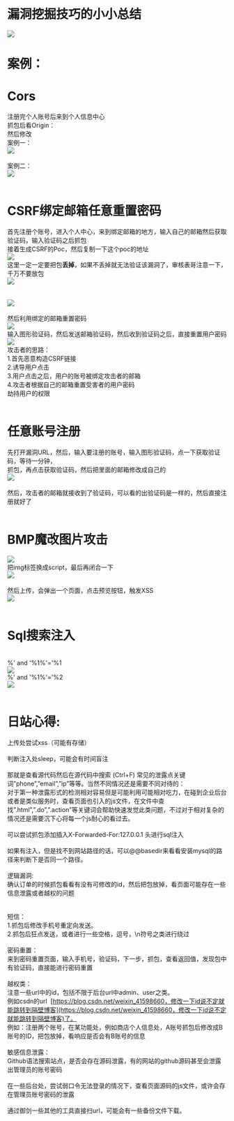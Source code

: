 <a name="8wlTe"></a>
# 漏洞挖掘技巧的小小总结
![](https://cdn.nlark.com/yuque/0/2020/png/1345801/1588601183022-70437f3f-b413-4c61-b07e-c988e1f13b87.png#align=left&display=inline&height=342&originHeight=582&originWidth=1269&status=done&style=none&width=746)
<a name="OUfH6"></a>
# 案例：
<a name="mxEN2"></a>
# Cors
注册完个人账号后来到个人信息中心<br />抓包后看Origin：<br />然后修改<br />案例一：<br />![](https://cdn.nlark.com/yuque/0/2020/png/1345801/1588601183166-b9e61252-aee9-4f39-bf29-8eca228dd8bf.png#align=left&display=inline&height=417&originHeight=474&originWidth=848&status=done&style=none&width=746)<br /> <br />案例二：<br />![](https://cdn.nlark.com/yuque/0/2020/png/1345801/1588601183406-4420f75b-9ca6-4320-8e15-699124e259d9.png#align=left&display=inline&height=273&originHeight=459&originWidth=1253&status=done&style=none&width=746)<br /> 
<a name="yxO2x"></a>
# CSRF绑定邮箱任意重置密码
首先注册个账号，进入个人中心，来到绑定邮箱的地方，输入自己的邮箱然后获取验证码，输入验证码之后抓包<br />接着生成CSRF的Poc，然后复制一下这个poc的地址<br />![](https://cdn.nlark.com/yuque/0/2020/png/1345801/1588601183572-f1d78e2e-0efe-4c37-bbd4-f39d72630fd6.png#align=left&display=inline&height=302&originHeight=319&originWidth=786&status=done&style=none&width=746)<br />这里一定一定要把包**丢掉**，如果不丢掉就无法验证该漏洞了，审核表哥注意一下，千万不要放包<br />![](https://cdn.nlark.com/yuque/0/2020/png/1345801/1588601183711-4e2d70eb-780c-44bf-bb6d-98c4677e4d52.png#align=left&display=inline&height=316&originHeight=377&originWidth=891&status=done&style=none&width=746)<br /> <br /> <br />![](https://cdn.nlark.com/yuque/0/2020/png/1345801/1588601183832-ccbf4114-482c-49a5-aff5-3bc40e7db30a.png#align=left&display=inline&height=351&originHeight=352&originWidth=748&status=done&style=none&width=746)<br /> <br />然后利用绑定的邮箱重置密码<br />![](https://cdn.nlark.com/yuque/0/2020/png/1345801/1588601183975-e7c752f4-d3e3-432a-b969-1b5d4e7b8c5f.png#align=left&display=inline&height=297&originHeight=452&originWidth=1139&status=done&style=none&width=746)<br />输入图形验证码，然后发送邮箱验证码，然后收到验证码之后，直接重置用户密码<br />![](https://cdn.nlark.com/yuque/0/2020/png/1345801/1588601184109-2c68aa03-ad45-4b25-942b-b50395df4f08.png#align=left&display=inline&height=456&originHeight=456&originWidth=440&status=done&style=none&width=440)<br />攻击者的思路：<br />1.首先恶意构造CSRF链接<br />2.诱导用户点击<br />3.用户点击之后，用户的账号被绑定攻击者的邮箱<br />4.攻击者根据自己的邮箱重置受害者的用户密码<br />劫持用户的权限<br /> 
<a name="6Okv5"></a>
# 任意账号注册
先打开漏洞URL，然后，输入要注册的账号，输入图形验证码，点一下获取验证码，等待一分钟，<br />抓包，再点击获取验证码，然后把里面的邮箱修改成自己的<br />![](https://cdn.nlark.com/yuque/0/2020/png/1345801/1588601184252-20ea0b93-c5e8-4098-a5fb-a9df5ec387ec.png#align=left&display=inline&height=284&originHeight=389&originWidth=1019&status=done&style=none&width=746)<br /> <br />然后，攻击者的邮箱就接收到了验证码，可以看的出验证码是一样的，然后直接注册就好了<br /> 
<a name="qg0qu"></a>
# BMP魔改图片攻击
![](https://cdn.nlark.com/yuque/0/2020/png/1345801/1588601184421-5341cf86-fd02-4c16-8b39-e8fc14858c29.png#align=left&display=inline&height=282&originHeight=386&originWidth=1023&status=done&style=none&width=746)<br />把img标签换成script，最后再闭合一下<br />![](https://cdn.nlark.com/yuque/0/2020/png/1345801/1588601184554-b7b5bb4a-6d25-497b-80b8-c25588b50274.png#align=left&display=inline&height=165&originHeight=216&originWidth=972&status=done&style=none&width=746)<br /> <br />然后上传，会弹出一个页面，点击预览按钮，触发XSS<br />![](https://cdn.nlark.com/yuque/0/2020/png/1345801/1588601184729-c1691cfb-66bd-4a61-ab45-4217eb5cb6b8.png#align=left&display=inline&height=322&originHeight=412&originWidth=955&status=done&style=none&width=746)<br /> 
<a name="13I1L"></a>
# Sql搜索注入
 <br />%' and '%1%'='%1<br />![](https://cdn.nlark.com/yuque/0/2020/png/1345801/1588601184910-6de75663-01ef-4929-8f5f-72f4d3510515.png#align=left&display=inline&height=545&originHeight=671&originWidth=920&status=done&style=none&width=746)<br />%' and '%1%'='%2<br />![](https://cdn.nlark.com/yuque/0/2020/png/1345801/1588601185037-5a30dac0-7605-4ce4-b57c-c2d6b43e1093.png#align=left&display=inline&height=458&originHeight=551&originWidth=895&status=done&style=none&width=746)<br /> 
<a name="uWZnb"></a>
# 日站心得:
上传处尝试xss（可能有存储）<br /> <br />判断注入处sleep，可能会有时间盲注<br /> <br />那就是查看源代码然后在源代码中搜索 (Ctrl+F) 常见的泄露点关键词”phone”,”email”,”ip”等等。当然不同情况还是需要不同对待的：<br />对于第一种泄露形式的检测相对容易但是可能利用可能相对吃力，在碰到企业后台或者是类似服务时，查看页面也引入的js文件，在文件中查找”.html”,”.do”,”.action”等关键词会帮助快速发觉此类问题，不过对于相对复杂的情况还是需要沉下心将每一个js耐心的看过去。<br /> <br />可以尝试抓包添加插入X-Forwarded-For:127.0.0.1 头进行sql注入<br /> <br />如果有注入，但是找不到网站路径的话，可以@@basedir来看看安装mysql的路径来判断下是否同一个路径。<br /> <br />逻辑漏洞:<br />确认订单的时候抓包看看有没有可修改的id，然后把包放掉，看页面可能存在一些信息泄露或者越权的问题<br /> <br /> <br />短信：<br />1.抓包后修改手机号重定向发送。<br />2.抓包后狂点发送，或者进行一些空格，逗号，\n符号之类进行绕过<br /> <br />密码重置：<br />来到密码重置页面，输入手机号，验证码，下一步，抓包，查看返回值，发现包中有验证码，直接能进行密码重置<br /> <br />越权类：<br />注意一些url中的id，包括不限于后台url中admin、user之类。<br />例如csdn的url  [https://blog.csdn.net/weixin_41598660，修改一下id说不定就能跳转到隔壁博客](https://blog.csdn.net/weixin_41598660，修改一下id说不定就能跳转到隔壁博客)了。<br />例如：注册两个账号，在某功能处，例如商店个人信息处，A账号抓包后修改成B账号的ID，把包放掉，看响应是否会有B账号的信息<br /> <br />敏感信息泄露：<br />Github语法搜索站点，是否会存在源码泄露，有的网站的github源码甚至会泄露出管理员的账号密码<br /> <br />在一些后台处，尝试弱口令无法登录的情况下，查看页面源码的js文件，或许会存在管理员账号密码的泄露<br /> <br />通过御剑一些其他的工具直接扫url，可能会有一些备份文件下载。<br /> 
